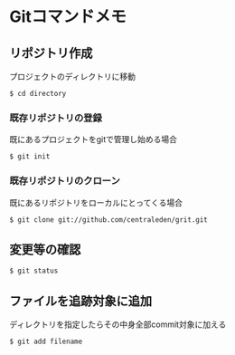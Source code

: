 # Gitコマンドメモ
## リポジトリ作成
プロジェクトのディレクトリに移動
```
$ cd directory
```
### 既存リポジトリの登録
既にあるプロジェクトをgitで管理し始める場合
```
$ git init
```
### 既存リポジトリのクローン
既にあるリポジトリをローカルにとってくる場合
```
$ git clone git://github.com/centraleden/grit.git
```
## 変更等の確認
```
$ git status
```
## ファイルを追跡対象に追加
ディレクトリを指定したらその中身全部commit対象に加える
```
$ git add filename
```


